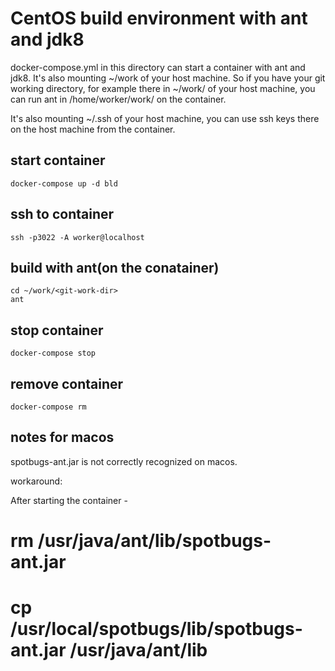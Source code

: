 # CentOS build environment with ant and jdk8

docker-compose.yml in this directory can start a container
with ant and jdk8.
It's also mounting ~/work of your host machine.
So if you have your git working directory,
for example there in ~/work/ of your host machine,
you can run ant in /home/worker/work/<git-work-dir> on the container.

It's also mounting ~/.ssh of your host machine,
you can use ssh keys there on the host machine from the container.


## start container

```
docker-compose up -d bld
```

## ssh to container

```
ssh -p3022 -A worker@localhost
```

## build with ant(on the conatainer)
```
cd ~/work/<git-work-dir>
ant
```

## stop container

```
docker-compose stop
```

## remove container

```
docker-compose rm
```

## notes for macos
spotbugs-ant.jar is not correctly recognized on macos.

workaround:

After starting the container -
 # rm /usr/java/ant/lib/spotbugs-ant.jar
 # cp /usr/local/spotbugs/lib/spotbugs-ant.jar /usr/java/ant/lib
